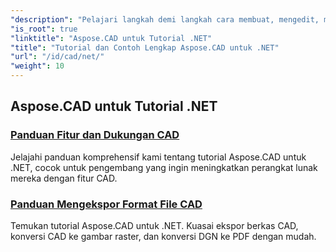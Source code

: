 ```yaml
---
"description": "Pelajari langkah demi langkah cara membuat, mengedit, mengonversi, dan memanipulasi gambar CAD di aplikasi .NET Anda dengan mudah dan efisien. Sempurna untuk pemula maupun profesional."
"is_root": true
"linktitle": "Aspose.CAD untuk Tutorial .NET"
"title": "Tutorial dan Contoh Lengkap Aspose.CAD untuk .NET"
"url": "/id/cad/net/"
"weight": 10
---
```


## Aspose.CAD untuk Tutorial .NET
### [Panduan Fitur dan Dukungan CAD](./guide-to-cad-features-and-support/)
Jelajahi panduan komprehensif kami tentang tutorial Aspose.CAD untuk .NET, cocok untuk pengembang yang ingin meningkatkan perangkat lunak mereka dengan fitur CAD.
### [Panduan Mengekspor Format File CAD](./guide-to-exporting-cad-format/)
Temukan tutorial Aspose.CAD untuk .NET. Kuasai ekspor berkas CAD, konversi CAD ke gambar raster, dan konversi DGN ke PDF dengan mudah.